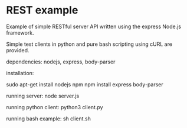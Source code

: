 REST example
========

Example of simple RESTful server API written using the express Node.js framework.

Simple test clients in python and pure bash scripting using cURL are provided.

dependencies: nodejs, express, body-parser

installation:

sudo apt-get install nodejs npm
npm install express body-parser

running server:
node server.js

running python client:
python3 client.py

running bash example:
sh client.sh

